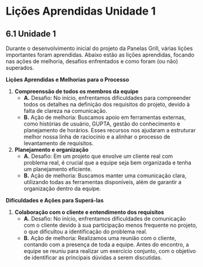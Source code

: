 # **Lições Aprendidas Unidade 1**

## **6.1 Unidade 1**

Durante o desenvolvimento inicial do projeto da Panelas Grill, várias lições importantes foram aprendidas. Abaixo estão as lições aprendidas, focando nas ações de melhoria, desafios enfrentados e como foram (ou não) superados.

**Lições Aprendidas e Melhorias para o Processo**

<ol>
  <li>
    <strong>Compreenssão de todos os membros da equipe</strong>
    <ul>
      <li><strong>A.</strong> Desafio: No início, enfrentamos dificuldades para compreender todos os detalhes na definição dos requisitos do projeto, devido à falta de clareza na comunicação.</li>
      <li><strong>B.</strong> Ação de melhoria: Buscamos apoio em ferramentas externas, como histórias de usuário, GUPTA, gestão do conhecimento e planejamento de horários. Esses recursos nos ajudaram a estruturar melhor nossa linha de raciocínio e a alinhar o processo de levantamento de requisitos.</li>
    </ul>
  </li>
  <li>
    <strong>Planejamento e organização</strong>
    <ul>
      <li><strong>A.</strong> Desafio: Em um projeto que envolve um cliente real com problema real, é crucial que a equipe seja bem organizada e tenha um planejamento eficiente.</li>
      <li><strong>B.</strong> Ação de melhoria: Buscamos manter uma comunicação clara, utilizando todas as ferramentas disponíveis, além de garantir a organização dentro da equipe.</li>
    </ul>
  </li>
</ol>

**Dificuldades e Ações para Superá-las**
<ol>
  <li>
    <strong>Colaboração com o cliente e entendimento dos requisitos</strong>
    <ul>
      <li><strong>A.</strong> Desafio: No início, enfrentamos dificuldades de comunicação com o cliente devido à sua participação menos frequente no projeto, o que dificultou a identificação do problema real.</li>
      <li><strong>B.</strong> Ação de melhoria: Realizamos uma reunião com o cliente, contando com a presença de toda a equipe. Antes do encontro, a equipe se reuniu para realizar um exercício conjunto, com o objetivo de identificar as principais dúvidas a serem discutidas.</li>
    </ul>
  </li>
</ol>

